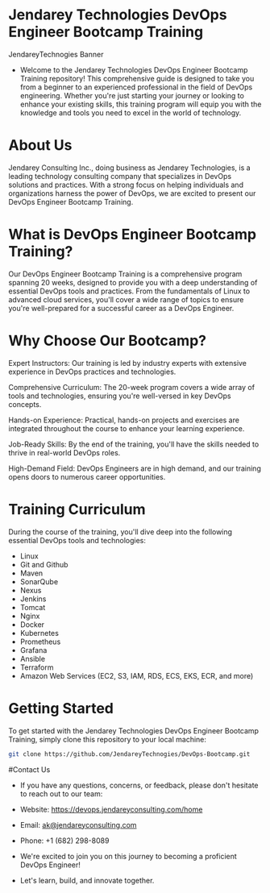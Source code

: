 # Jendarey Technologies DevOps Engineer Bootcamp Training
JendareyTechnogies Banner

- Welcome to the Jendarey Technologies DevOps Engineer Bootcamp Training repository! This comprehensive guide is designed to take you from a beginner to an experienced professional in the field of DevOps engineering. Whether you're just starting your journey or looking to enhance your existing skills, this training program will equip you with the knowledge and tools you need to excel in the world of technology.

# About Us
Jendarey Consulting Inc., doing business as Jendarey Technologies, is a leading technology consulting company that specializes in DevOps solutions and practices. With a strong focus on helping individuals and organizations harness the power of DevOps, we are excited to present our DevOps Engineer Bootcamp Training.

# What is DevOps Engineer Bootcamp Training?
Our DevOps Engineer Bootcamp Training is a comprehensive program spanning 20 weeks, designed to provide you with a deep understanding of essential DevOps tools and practices. From the fundamentals of Linux to advanced cloud services, you'll cover a wide range of topics to ensure you're well-prepared for a successful career as a DevOps Engineer.

# Why Choose Our Bootcamp?
Expert Instructors: Our training is led by industry experts with extensive experience in DevOps practices and technologies.

Comprehensive Curriculum: The 20-week program covers a wide array of tools and technologies, ensuring you're well-versed in key DevOps concepts.

Hands-on Experience: Practical, hands-on projects and exercises are integrated throughout the course to enhance your learning experience.

Job-Ready Skills: By the end of the training, you'll have the skills needed to thrive in real-world DevOps roles.

High-Demand Field: DevOps Engineers are in high demand, and our training opens doors to numerous career opportunities.

# Training Curriculum
During the course of the training, you'll dive deep into the following essential DevOps tools and technologies:

- Linux
- Git and Github
- Maven
- SonarQube
- Nexus
- Jenkins
- Tomcat
- Nginx
- Docker
- Kubernetes
- Prometheus
- Grafana
- Ansible
- Terraform
- Amazon Web Services (EC2, S3, IAM, RDS, ECS, EKS, ECR, and more)
  
# Getting Started
To get started with the Jendarey Technologies DevOps Engineer Bootcamp Training, simply clone this repository to your local machine:

```bash
git clone https://github.com/JendareyTechnogies/DevOps-Bootcamp.git
```

#Contact Us
- If you have any questions, concerns, or feedback, please don't hesitate to reach out to our team:

- Website: https://devops.jendareyconsulting.com/home
  
- Email: ak@jendareyconsulting.com
  
- Phone: +1 (682) 298-8089

- We're excited to join you on this journey to becoming a proficient DevOps Engineer!

- Let's learn, build, and innovate together.

<!---
JendareyTechnologies/JendareyTechnologies is a ✨ special ✨ repository because its `README.md` (this file) appears on your GitHub profile.
You can click the Preview link to take a look at your changes.
--->
